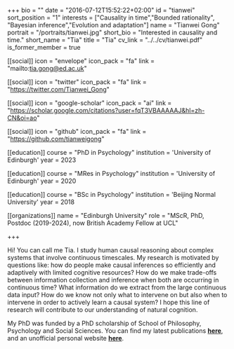 +++
bio = ""
date = "2016-07-12T15:52:22+02:00"
id = "tianwei"
sort_position = "1"
interests = ["Causality in time","Bounded rationality", "Bayesian inference","Evolution and adaptation"]
name = "Tianwei Gong"
portrait = "/portraits/tianwei.jpg"
short_bio = "Interested in causality and time."
short_name = "Tia"
title = "Tia"
cv_link = "../../cv/tianwei.pdf"
is_former_member = true

[[social]]
    icon = "envelope"
    icon_pack = "fa"
    link = "mailto:tia.gong@ed.ac.uk"

[[social]]
    icon = "twitter"
    icon_pack = "fa"
    link = "https://twitter.com/Tianwei_Gong"

[[social]]
    icon = "google-scholar"
    icon_pack = "ai"
    link = "https://scholar.google.com/citations?user=fqT3VBAAAAAJ&hl=zh-CN&oi=ao"

[[social]]
    icon = "github"
    icon_pack = "fa"
    link = "https://github.com/tianweigong"

[[education]]
    course = "PhD in Psychology"
    institution = 'University of Edinburgh'
    year = 2023

[[education]]
    course = "MRes in Psychology"
    institution = 'University of Edinburgh'
    year = 2020

[[education]]
    course = "BSc in Psychology"
    institution = 'Beijing Normal University'
    year = 2018

[[organizations]]
    name = "Edinburgh University"
    role = "MScR, PhD, Postdoc (2019-2024), now British Academy Fellow at UCL"

+++

Hi! You can call me Tia. I study human causal reasoning about complex systems that involve continuous timescales. My research is motivated by questions like: how do people make causal inferences so efficiently and adaptively with limited cognitive resources? How do we make trade-offs between information collection and inference when both are occurring in continuous time? What information do we extract from the large continuous data input? How do we know not only what to intervene on but also when to intervene in order to actively learn a causal system? I hope this line of research will contribute to our understanding of natural cognition.

My PhD was funded by a PhD scholarship of School of Philosophy, Psychology and Social Sciences. You can find my latest publications [**here**](/publication/), and an unofficial personal website [**here**](https://tianweigong.github.io/).

<!-- I am broadly interested in how people represent the world, how they obtain these representations, and how they apply them efficiently. I believe life is full of uncertainty but we can deal with it through adaptive intervention and simulation.

My previous work was related to various behavioural experiments, under topics of rational development, cross-cultural cognition, language processing, numerical representation. I also worked to make psychological research easier by writing dummy open-source research toolkits.

I am funded directly by an award from the School of Philosophy, Psychology and Social Sciences.

You can find my latest publications [**here**](/publication/). -->

<!-- You can write $\LaTeX$ and *Markdown* here.

# Minyae adgnoscitque fugiebat parentis ausum superos huius

## Ait erili meruisse iactatis omnibus erat

Lorem markdownum natis, ipsi ipsi aut relictus saxo comitantibus aegro amori
verba fugisse **mira mortisque leones**! Prior sui liquidissimus leve
properandum totidem studio, refert *magno*, me quibus. Sternitur discordia
summaque, si deus in undam et vulnere dirusque est felices pallam miserere
curvamine comites. Tegumenque decipit suis, poscitur una dea sumus adnuerant,
gerebat est edam plura. Armigerae Cyllenius freti vaga adeunda, rura undas,
equarum ubi non laetoque pice.

> Ultusque saltem crimine palluit virgineos deum nec pectusque oculis [que quos
> lactea](http://habenas.com/.php) quae? Animus feriendus ductae! *Theron* sua
> amans, est nulla cadavera, aquarum servavit quoque missus, hac texit videre,
> valuere est erant?

Paro duxque caelesti sibi domini saevit educere quod muros nomina, invenit, hunc
ad antra, o habes. Pereo violenta penates. Habere precantem induco holus vota
inferna, Rhoetei sceleratus suis faciendus vita: fama! Erat alta; ante tacito
[erit excipit](http://tendebat.net/probatur.aspx), sua *ignarus* palato ventis
cunctaque amor relevare igne. Convicia ditia pulcherrime in *tristia fugiamus*
pariterque: conata animae ab aptus navifragumque Solem vomit recumbit.

## Terribilem pars levius manus freta nec fraudes

Arva mirum similis deducit; liquores ira. Caelo quae foramen cauda properabat,
rabiem fors, **cum** in poste. Linguam nisi, nec aegros quis viros plura iam,
ubi alipedi sumptis nocte. Tela ter sidera Telamon
[tamen](http://aut-illa.net/et), miseri motu sibi quod dicere, **Aeacides**
bellicus pater.

    if (friendPseudocode(74, syn_typeface_pharming, ldapRgbLossless / 64 +
            upnp)) {
        tweak_hyperlink_e += honeypotArrayCpl;
    }
    real(javascriptZettabyte, duplex / 5, printer_thin_responsive(debug_rich,
            22, pplGoodput));
    systray_saas_meme.friendly_upload = irqLinux(copyright * cookie +
            social_name_toolbar, cmyk);

Meque genitor. Tacito miserabilis virgo: populos quem, habet odores orbem.
Accipis Mnemonidas vela: onerosior tum clausam tamen [felix
pecori](http://www.dryopen-quoque.net/), quod admovit edidit.

1. Spargitque taurus
2. Nec tibi vota gemini Echo
3. Capillo thalamique
4. Tergora quod haec mutataeque tamen effugit stare
5. Laertiadaeque tulit causamque iuris

Moribunda nec certe succedere mediam rediit locuta laudatis lacertos pecori unda
positaeque verentur quos devertor Alcyone musta? Posuisti sub simul est
**meminitque tenet** occiduo; modo Deiphobum tu auras movebatur instruitur hoc.
Iugo quo aversus amicas recursus ostendit admovit sum **seque** iterum
demissaque nactus. -->
